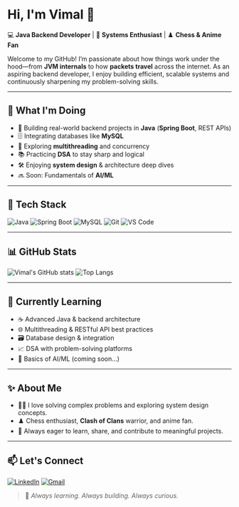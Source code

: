 <!-- GitHub Profile README for Vimal290704 -->

# Hi, I'm Vimal 👋

💻 **Java Backend Developer** | 🧠 **Systems Enthusiast** | ♟️ **Chess & Anime Fan**

Welcome to my GitHub! I’m passionate about how things work under the hood—from **JVM internals** to how **packets travel** across the internet. As an aspiring backend developer, I enjoy building efficient, scalable systems and continuously sharpening my problem-solving skills.

---

## 🚀 What I'm Doing

- 🔧 Building real-world backend projects in **Java** (**Spring Boot**, REST APIs)
- 🗄️ Integrating databases like **MySQL**
- 🧵 Exploring **multithreading** and concurrency
- 📚 Practicing **DSA** to stay sharp and logical
- 🛠️ Enjoying **system design** & architecture deep dives
- 🔜 Soon: Fundamentals of **AI/ML**

---

## 🧰 Tech Stack

![Java](https://img.shields.io/badge/Java-ED8B00?style=for-the-badge&logo=java&logoColor=white)
![Spring Boot](https://img.shields.io/badge/Spring_Boot-6DB33F?style=for-the-badge&logo=springboot&logoColor=white)
![MySQL](https://img.shields.io/badge/MySQL-005C84?style=for-the-badge&logo=mysql&logoColor=white)
![Git](https://img.shields.io/badge/Git-F05032?style=for-the-badge&logo=git&logoColor=white)
![VS Code](https://img.shields.io/badge/VSCode-007ACC?style=for-the-badge&logo=visual-studio-code&logoColor=white)

---

## 📊 GitHub Stats

![Vimal's GitHub stats](https://github-readme-stats.vercel.app/api?username=Vimal290704&show_icons=true&theme=radical&hide_border=true)
![Top Langs](https://github-readme-stats.vercel.app/api/top-langs/?username=Vimal290704&layout=compact&theme=radical&hide_border=true)

---

## 🌱 Currently Learning

- ☕ Advanced Java & backend architecture
- 🌐 Multithreading & RESTful API best practices
- 🗃️ Database design & integration
- 📈 DSA with problem-solving platforms
- 🤖 Basics of AI/ML (coming soon...)

---

## ✨ About Me

- 🧑‍💻 I love solving complex problems and exploring system design concepts.
- ♟️ Chess enthusiast, **Clash of Clans** warrior, and anime fan.
- 🧠 Always eager to learn, share, and contribute to meaningful projects.

---

## 📫 Let's Connect

[![LinkedIn](https://img.shields.io/badge/LinkedIn-Vimal-blue?style=for-the-badge&logo=linkedin)](https://www.linkedin.com/in/vimal-kumar-yadav-58a7a5316/)
[![Gmail](https://img.shields.io/badge/Gmail-vimalyadavkr001@gmail.com-red?style=for-the-badge&logo=gmail&logoColor=white)](mailto:vimalyadavkr001@gmail.com)

> 🚧 *Always learning. Always building. Always curious.*
